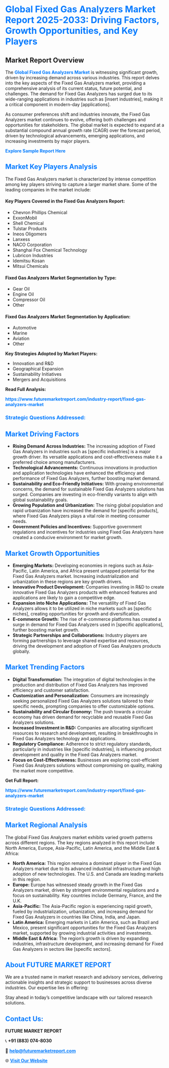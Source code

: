 <h1 style="color: #007BFF;">Global Fixed Gas Analyzers Market Report 2025-2033: Driving Factors, Growth Opportunities, and Key Players</h1>

<section id="overview">
<h2>Market Report Overview</h2>
<p>The <a href="https://www.futuremarketreport.com/industry-report/fixed-gas-analyzers-market" style="color: #007BFF; text-decoration: none;"><strong>Global Fixed Gas Analyzers Market</strong></a> is witnessing significant growth, driven by increasing demand across various industries. This report delves into the key aspects of the Fixed Gas Analyzers market, providing a comprehensive analysis of its current status, future potential, and challenges. The demand for Fixed Gas Analyzers has surged due to its wide-ranging applications in industries such as [insert industries], making it a critical component in modern-day [applications].</p>
<p>As consumer preferences shift and industries innovate, the Fixed Gas Analyzers market continues to evolve, offering both challenges and opportunities for stakeholders. The global market is expected to expand at a substantial compound annual growth rate (CAGR) over the forecast period, driven by technological advancements, emerging applications, and increasing investments by major players.</p>
</section>

<section id="overview">
<p><a href="https://www.futuremarketreport.com/request-sample/reportId=32476" style="color: #007BFF; text-decoration: none;"><strong>Explore Sample Report Here</strong></a></p>
</section>

<section id="key-players">
<h2 style="color: #007BFF;">Market Key Players Analysis</h2>
<p>The Fixed Gas Analyzers market is characterized by intense competition among key players striving to capture a larger market share. Some of the leading companies in the market include:</p>
<h4>Key Players Covered in the Fixed Gas Analyzers Report:</h4>
<ul><li>Chevron Phillips Chemical</li><li>ExxonMobil</li><li>Shell Chemical</li><li>Tulstar Products</li><li>Ineos Oligomers</li><li>Lanxess</li><li>NACO Corporation</li><li>Shanghai Fox Chemical Technology</li><li>Lubricon Industries</li><li>Idemitsu Kosan</li><li>Mitsui Chemicals</li></ul>
<h4>Fixed Gas Analyzers Market Segmentation by Type:</h4>
<ul><li>Gear Oil</li><li>Engine Oil</li><li>Compressor Oil</li><li>Other</li></ul>

<h4>Fixed Gas Analyzers Market Segmentation by Application:</h4>
<ul><li>Automotive</li><li>Marine</li><li>Aviation</li><li>Other</li></ul>
<p><strong>Key Strategies Adopted by Market Players:</strong></p>
<ul>
<li>Innovation and R&D</li>
<li>Geographical Expansion</li>
<li>Sustainability Initiatives</li>
<li>Mergers and Acquisitions</li>
</ul>
</section>

<section>
<p><strong>Read Full Analysis: </strong></p><a href="https://www.futuremarketreport.com/industry-report/fixed-gas-analyzers-market" style="color: #007BFF; text-decoration: none;"><strong>https://www.futuremarketreport.com/industry-report/fixed-gas-analyzers-market</strong></a>
<h3 style="color: #007BFF;">Strategic Questions Addressed:</h3>
</section>

<section id="driving-factors">
<h2 style="color: #007BFF;">Market Driving Factors</h2>
<ul>
<li><strong>Rising Demand Across Industries:</strong> The increasing adoption of Fixed Gas Analyzers in industries such as [specific industries] is a major growth driver. Its versatile applications and cost-effectiveness make it a preferred choice among manufacturers.</li>
<li><strong>Technological Advancements:</strong> Continuous innovations in production and application technologies have enhanced the efficiency and performance of Fixed Gas Analyzers, further boosting market demand.</li>
<li><strong>Sustainability and Eco-Friendly Initiatives:</strong> With growing environmental concerns, the demand for sustainable Fixed Gas Analyzers solutions has surged. Companies are investing in eco-friendly variants to align with global sustainability goals.</li>
<li><strong>Growing Population and Urbanization:</strong> The rising global population and rapid urbanization have increased the demand for [specific products], where Fixed Gas Analyzers plays a vital role in meeting consumer needs.</li>
<li><strong>Government Policies and Incentives:</strong> Supportive government regulations and incentives for industries using Fixed Gas Analyzers have created a conducive environment for market growth.</li>
</ul>
</section>

<section id="growth-opportunities">
<h2 style="color: #007BFF;">Market Growth Opportunities</h2>
<ul>
<li><strong>Emerging Markets:</strong> Developing economies in regions such as Asia-Pacific, Latin America, and Africa present untapped potential for the Fixed Gas Analyzers market. Increasing industrialization and urbanization in these regions are key growth drivers.</li>
<li><strong>Innovative Product Development:</strong> Companies investing in R&D to create innovative Fixed Gas Analyzers products with enhanced features and applications are likely to gain a competitive edge.</li>
<li><strong>Expansion into Niche Applications:</strong> The versatility of Fixed Gas Analyzers allows it to be utilized in niche markets such as [specific niches], creating opportunities for growth and diversification.</li>
<li><strong>E-commerce Growth:</strong> The rise of e-commerce platforms has created a surge in demand for Fixed Gas Analyzers used in [specific applications], further boosting market growth.</li>
<li><strong>Strategic Partnerships and Collaborations:</strong> Industry players are forming partnerships to leverage shared expertise and resources, driving the development and adoption of Fixed Gas Analyzers products globally.</li>
</ul>
</section>

<section id="trending-factors">
<h2 style="color: #007BFF;">Market Trending Factors</h2>
<ul>
<li><strong>Digital Transformation:</strong> The integration of digital technologies in the production and distribution of Fixed Gas Analyzers has improved efficiency and customer satisfaction.</li>
<li><strong>Customization and Personalization:</strong> Consumers are increasingly seeking personalized Fixed Gas Analyzers solutions tailored to their specific needs, prompting companies to offer customizable options.</li>
<li><strong>Sustainability and Circular Economy:</strong> The push towards a circular economy has driven demand for recyclable and reusable Fixed Gas Analyzers solutions.</li>
<li><strong>Increased Investment in R&D:</strong> Companies are allocating significant resources to research and development, resulting in breakthroughs in Fixed Gas Analyzers technology and applications.</li>
<li><strong>Regulatory Compliance:</strong> Adherence to strict regulatory standards, particularly in industries like [specific industries], is influencing product development and quality in the Fixed Gas Analyzers market.</li>
<li><strong>Focus on Cost-Effectiveness:</strong> Businesses are exploring cost-efficient Fixed Gas Analyzers solutions without compromising on quality, making the market more competitive.</li>
</ul>
</section>

<section>
<p><strong>Get Full Report: </strong></p><a href="https://www.futuremarketreport.com/industry-report/fixed-gas-analyzers-market" style="color: #007BFF; text-decoration: none;"><strong>https://www.futuremarketreport.com/industry-report/fixed-gas-analyzers-market</strong></a>
<h3 style="color: #007BFF;">Strategic Questions Addressed:</h3>
</section>


<section id="regional-analysis">
<h2 style="color: #007BFF;">Market Regional Analysis</h2>
<p>The global Fixed Gas Analyzers market exhibits varied growth patterns across different regions. The key regions analyzed in this report include North America, Europe, Asia-Pacific, Latin America, and the Middle East & Africa:</p>
<ul>
<li><strong>North America:</strong> This region remains a dominant player in the Fixed Gas Analyzers market due to its advanced industrial infrastructure and high adoption of new technologies. The U.S. and Canada are leading markets in this region.</li>
<li><strong>Europe:</strong> Europe has witnessed steady growth in the Fixed Gas Analyzers market, driven by stringent environmental regulations and a focus on sustainability. Key countries include Germany, France, and the U.K.</li>
<li><strong>Asia-Pacific:</strong> The Asia-Pacific region is experiencing rapid growth, fueled by industrialization, urbanization, and increasing demand for Fixed Gas Analyzers in countries like China, India, and Japan.</li>
<li><strong>Latin America:</strong> Emerging markets in Latin America, such as Brazil and Mexico, present significant opportunities for the Fixed Gas Analyzers market, supported by growing industrial activities and investments.</li>
<li><strong>Middle East & Africa:</strong> The region’s growth is driven by expanding industries, infrastructure development, and increasing demand for Fixed Gas Analyzers in sectors like [specific sectors].</li>
</ul>
</section>

<footer>
<h2 style="color: #007BFF;">About FUTURE MARKET REPORT</h2>
<p>We are a trusted name in market research and advisory services, delivering actionable insights and strategic support to businesses across diverse industries. Our expertise lies in offering:</p>

<p>Stay ahead in today’s competitive landscape with our tailored research solutions.</p>

<h2 style="color: #007BFF;">Contact Us:</h2>
<p><strong>FUTURE MARKET REPORT</strong></p>
<p>📞 <strong>+91 (883) 074-8030</strong></p>
<p>📧 <strong><a href="mailto:help@futuremarketreport.com" style="color: #007BFF;">help@futuremarketreport.com</a></strong></p>
<p>🌐 <strong><a href="https://www.futuremarketreport.com/" style="color: #007BFF;">Visit Our Website</a></strong></p>
</footer>